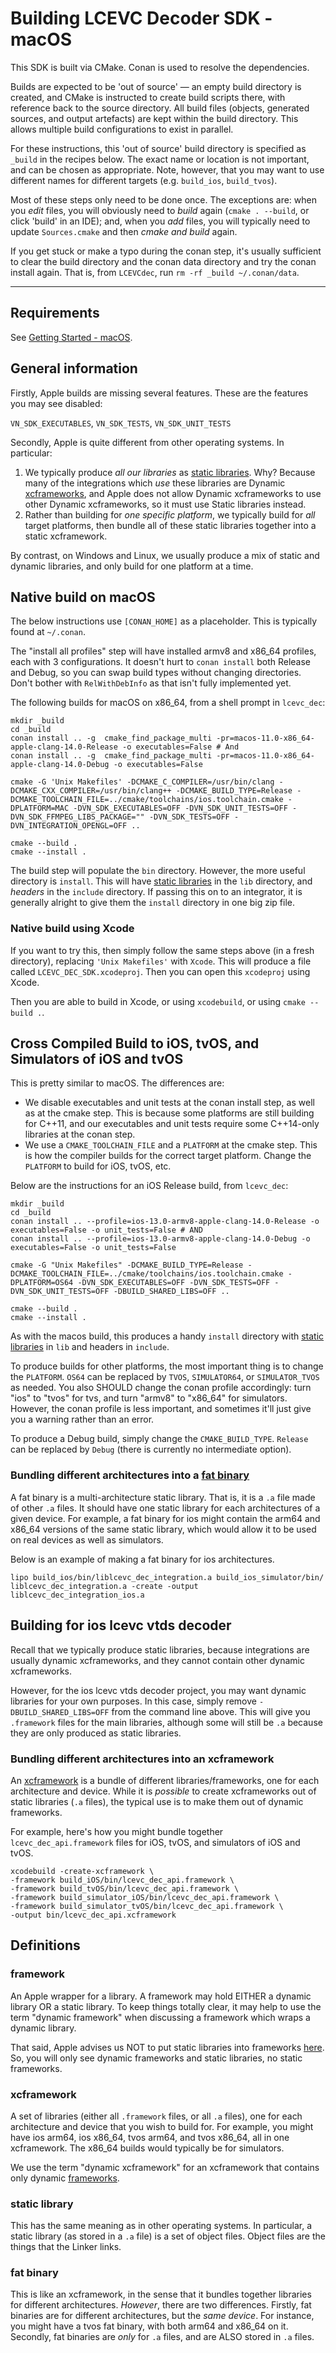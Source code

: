 # Building LCEVC Decoder SDK -  macOS

This SDK is built via CMake. Conan is used to resolve the dependencies.

Builds are expected to be 'out of source' — an empty build directory is created, and CMake is instructed to create build scripts there, with reference back to the source directory. All build files (objects, generated sources, and output artefacts) are kept within the build directory. This allows multiple build configurations to exist in parallel.

For these instructions, this 'out of source' build directory is specified as `_build` in the recipes below. The exact name or location is not important, and can be chosen as appropriate. Note, however, that you may want to use different names for different targets (e.g. `build_ios`, `build_tvos`).

Most of these steps only need to be done once. The exceptions are: when you *edit* files, you will obviously need to *build* again (`cmake . --build`, or click 'build' in an IDE); and, when you *add* files, you will typically need to update `Sources.cmake` and then *cmake and build* again.

If you get stuck or make a typo during the conan step, it's usually sufficient to clear the build directory and the conan data directory and try the conan install again. That is, from `LCEVCdec`, run `rm -rf _build ~/.conan/data`.

---

## Requirements

See [Getting Started - macOS](getting_started_macos.md).

## General information

Firstly, Apple builds are missing several features. These are the features you may see disabled:

`VN_SDK_EXECUTABLES`, `VN_SDK_TESTS`, `VN_SDK_UNIT_TESTS`

Secondly, Apple is quite different from other operating systems. In particular:
1. We typically produce *all our libraries* as [static libraries](#static-library). Why? Because many of the integrations which *use* these libraries are Dynamic [xcframeworks](#xcframework), and Apple does not allow Dynamic xcframeworks to use other Dynamic xcframeworks, so it must use Static libraries instead.
2. Rather than building for *one specific platform*, we typically build for *all* target platforms, then bundle all of these static libraries together into a static xcframework.

By contrast, on Windows and Linux, we usually produce a mix of static and dynamic libraries, and only build for one platform at a time.

## Native build on macOS

The below instructions use `[CONAN_HOME]` as a placeholder. This is typically found at `~/.conan`.

The "install all profiles" step will have installed armv8 and x86_64 profiles, each with 3 configurations. It doesn't hurt to `conan install` both Release and Debug, so you can swap build types without changing directories. Don't bother with `RelWithDebInfo` as that isn't fully implemented yet.

The following builds for macOS on x86_64, from a shell prompt in `lcevc_dec`:

```shell
mkdir _build
cd _build
conan install .. -g  cmake_find_package_multi -pr=macos-11.0-x86_64-apple-clang-14.0-Release -o executables=False # And
conan install .. -g  cmake_find_package_multi -pr=macos-11.0-x86_64-apple-clang-14.0-Debug -o executables=False

cmake -G 'Unix Makefiles' -DCMAKE_C_COMPILER=/usr/bin/clang -DCMAKE_CXX_COMPILER=/usr/bin/clang++ -DCMAKE_BUILD_TYPE=Release -DCMAKE_TOOLCHAIN_FILE=../cmake/toolchains/ios.toolchain.cmake -DPLATFORM=MAC -DVN_SDK_EXECUTABLES=OFF -DVN_SDK_UNIT_TESTS=OFF -DVN_SDK_FFMPEG_LIBS_PACKAGE="" -DVN_SDK_TESTS=OFF -DVN_INTEGRATION_OPENGL=OFF ..

cmake --build .
cmake --install .
```

The build step will populate the `bin` directory. However, the more useful directory is `install`. This will have [static libraries](#static-library) in the `lib` directory, and *headers* in the `include` directory. If passing this on to an integrator, it is generally alright to give them the `install` directory in one big zip file.

### Native build using Xcode

If you want to try this, then simply follow the same steps above (in a fresh directory), replacing `'Unix Makefiles'` with `Xcode`. This will produce a file called `LCEVC_DEC_SDK.xcodeproj`. Then you can open this `xcodeproj` using Xcode.

Then you are able to build in Xcode, or using `xcodebuild`, or using `cmake --build .`.

## Cross Compiled Build to iOS, tvOS, and Simulators of iOS and tvOS

This is pretty similar to macOS. The differences are:
- We disable executables and unit tests at the conan install step, as well as at the cmake step. This is because some platforms are still building for C++11, and our executables and unit tests require some C++14-only libraries at the conan step.
- We use a `CMAKE_TOOLCHAIN_FILE` and a `PLATFORM` at the cmake step. This is how the compiler builds for the correct target platform. Change the `PLATFORM` to build for iOS, tvOS, etc.

Below are the instructions for an iOS Release build, from `lcevc_dec`:

```shell
mkdir _build
cd _build
conan install .. --profile=ios-13.0-armv8-apple-clang-14.0-Release -o executables=False -o unit_tests=False # AND
conan install .. --profile=ios-13.0-armv8-apple-clang-14.0-Debug -o executables=False -o unit_tests=False

cmake -G "Unix Makefiles" -DCMAKE_BUILD_TYPE=Release -DCMAKE_TOOLCHAIN_FILE=../cmake/toolchains/ios.toolchain.cmake -DPLATFORM=OS64 -DVN_SDK_EXECUTABLES=OFF -DVN_SDK_TESTS=OFF -DVN_SDK_UNIT_TESTS=OFF -DBUILD_SHARED_LIBS=OFF ..

cmake --build .
cmake --install .
```

As with the macos build, this produces a handy `install` directory with [static libraries](#static-library) in `lib` and headers in `include`.

To produce builds for other platforms, the most important thing is to change the `PLATFORM`. `OS64` can be replaced by `TVOS`, `SIMULATOR64`, or `SIMULATOR_TVOS` as needed. You also SHOULD change the conan profile accordingly: turn "ios" to "tvos" for tvs, and turn "armv8" to "x86_64" for simulators. However, the conan profile is less important, and sometimes it'll just give you a warning rather than an error.

To produce a Debug build, simply change the `CMAKE_BUILD_TYPE`. `Release` can be replaced by `Debug` (there is currently no intermediate option).

### Bundling different architectures into a [fat binary](#fat-binary)

A fat binary is a multi-architecture static library. That is, it is a `.a` file made of other `.a` files. It should have one static library for each architectures of a given device. For example, a fat binary for ios might contain the arm64 and x86_64 versions of the same static library, which would allow it to be used on real devices as well as simulators.

Below is an example of making a fat binary for ios architectures.

```shell
lipo build_ios/bin/liblcevc_dec_integration.a build_ios_simulator/bin/ liblcevc_dec_integration.a -create -output liblcevc_dec_integration_ios.a
```

## Building for ios lcevc vtds decoder

Recall that we typically produce static libraries, because integrations are usually dynamic xcframeworks, and they cannot contain other dynamic xcframeworks.

However, for the ios lcevc vtds decoder project, you may want dynamic libraries for your own purposes. In this case, simply remove `-DBUILD_SHARED_LIBS=OFF` from the command line above. This will give you `.framework` files for the main libraries, although some will still be `.a` because they are only produced as static libraries.

### Bundling different architectures into an xcframework

An [xcframework](#xcframework) is a bundle of different libraries/frameworks, one for each architecture and device. While it is *possible* to create xcframeworks out of static libraries (`.a` files), the typical use is to make them out of dynamic frameworks.

For example, here's how you might bundle together `lcevc_dec_api.framework` files for iOS, tvOS, and simulators of iOS and tvOS.

```shell
xcodebuild -create-xcframework \
-framework build_iOS/bin/lcevc_dec_api.framework \
-framework build_tvOS/bin/lcevc_dec_api.framework \
-framework build_simulator_iOS/bin/lcevc_dec_api.framework \
-framework build_simulator_tvOS/bin/lcevc_dec_api.framework \
-output bin/lcevc_dec_api.xcframework
```

## Definitions

### framework
An Apple wrapper for a library. A framework may hold EITHER a dynamic library OR a static library. To keep things totally clear, it may help to use the term "dynamic framework" when discussing a framework which wraps a dynamic library.

That said, Apple advises us NOT to put static libraries into frameworks [here](https://developer.apple.com/documentation/xcode/creating-a-multi-platform-binary-framework-bundle#Avoid-issues-when-using-alternate-build-systems). So, you will only see dynamic frameworks and static libraries, no static frameworks.

### xcframework
A set of libraries (either all `.framework` files, or all `.a` files), one for each architecture and device that you wish to build for. For example, you might have ios arm64, ios x86_64, tvos arm64, and tvos x86_64, all in one xcframework. The x86_64 builds would typically be for simulators.

We use the term "dynamic xcframework" for an xcframework that contains only dynamic [frameworks](#framework).

### static library
This has the same meaning as in other operating systems. In particular, a static library (as stored in a `.a` file) is a set of object files. Object files are the things that the Linker links.

### fat binary
This is like an xcframework, in the sense that it bundles together libraries for different architectures. *However*, there are two differences. Firstly, fat binaries are for different architectures, but the *same device*. For instance, you might have a tvos fat binary, with both arm64 and x86_64 on it. Secondly, fat binaries are *only* for `.a` files, and are ALSO stored in `.a` files.
